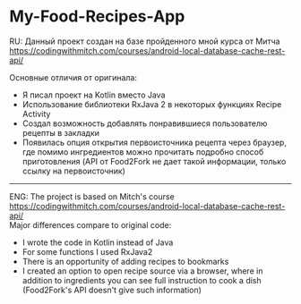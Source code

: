 # My-Food-Recipes-App
RU: Данный проект создан  на базе пройденного мной курса от Митча https://codingwithmitch.com/courses/android-local-database-cache-rest-api/  
  
Основные отличия от оригинала: 
* Я писал проект на Kotlin вместо Java 
* Использование библиотеки RxJava 2 в некоторых функциях Recipe Activity
* Создал возможность добавлять понравившиеся пользователю рецепты в закладки 
* Появилась опция открытия первоисточника рецепта через браузер, где помимо ингредиентов можно прочитать подробно способ приготовления (API от Food2Fork не дает такой информации, только ссылку на первоисточник) 

-------------------------------------------------------------------------------------------------------------------------------------

ENG: The project is based on Mitch's course  https://codingwithmitch.com/courses/android-local-database-cache-rest-api/    
Major differences compare to original code: 
* I wrote the code in Kotlin instead of Java
* For some functions I used RxJava2
* There is an opportunity of adding recipes to bookmarks
* I created an option to open recipe source via a browser, where in addition to ingredients you can see full instruction to cook a dish (Food2Fork's API doesn't give such information)
